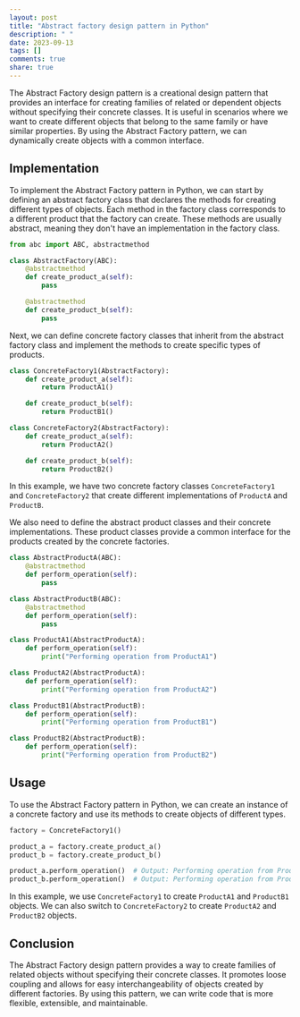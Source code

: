 ```yaml
---
layout: post
title: "Abstract factory design pattern in Python"
description: " "
date: 2023-09-13
tags: []
comments: true
share: true
---
```


The Abstract Factory design pattern is a creational design pattern that provides an interface for creating families of related or dependent objects without specifying their concrete classes. It is useful in scenarios where we want to create different objects that belong to the same family or have similar properties. By using the Abstract Factory pattern, we can dynamically create objects with a common interface.

## Implementation

To implement the Abstract Factory pattern in Python, we can start by defining an abstract factory class that declares the methods for creating different types of objects. Each method in the factory class corresponds to a different product that the factory can create. These methods are usually abstract, meaning they don't have an implementation in the factory class.

```python
from abc import ABC, abstractmethod

class AbstractFactory(ABC):
    @abstractmethod
    def create_product_a(self):
        pass

    @abstractmethod
    def create_product_b(self):
        pass
```

Next, we can define concrete factory classes that inherit from the abstract factory class and implement the methods to create specific types of products.

```python
class ConcreteFactory1(AbstractFactory):
    def create_product_a(self):
        return ProductA1()

    def create_product_b(self):
        return ProductB1()

class ConcreteFactory2(AbstractFactory):
    def create_product_a(self):
        return ProductA2()

    def create_product_b(self):
        return ProductB2()
```

In this example, we have two concrete factory classes `ConcreteFactory1` and `ConcreteFactory2` that create different implementations of `ProductA` and `ProductB`.

We also need to define the abstract product classes and their concrete implementations. These product classes provide a common interface for the products created by the concrete factories.

```python
class AbstractProductA(ABC):
    @abstractmethod
    def perform_operation(self):
        pass

class AbstractProductB(ABC):
    @abstractmethod
    def perform_operation(self):
        pass

class ProductA1(AbstractProductA):
    def perform_operation(self):
        print("Performing operation from ProductA1")

class ProductA2(AbstractProductA):
    def perform_operation(self):
        print("Performing operation from ProductA2")

class ProductB1(AbstractProductB):
    def perform_operation(self):
        print("Performing operation from ProductB1")

class ProductB2(AbstractProductB):
    def perform_operation(self):
        print("Performing operation from ProductB2")
```

## Usage

To use the Abstract Factory pattern in Python, we can create an instance of a concrete factory and use its methods to create objects of different types.

```python
factory = ConcreteFactory1()

product_a = factory.create_product_a()
product_b = factory.create_product_b()

product_a.perform_operation()  # Output: Performing operation from ProductA1
product_b.perform_operation()  # Output: Performing operation from ProductB1
```

In this example, we use `ConcreteFactory1` to create `ProductA1` and `ProductB1` objects. We can also switch to `ConcreteFactory2` to create `ProductA2` and `ProductB2` objects.

## Conclusion

The Abstract Factory design pattern provides a way to create families of related objects without specifying their concrete classes. It promotes loose coupling and allows for easy interchangeability of objects created by different factories. By using this pattern, we can write code that is more flexible, extensible, and maintainable.